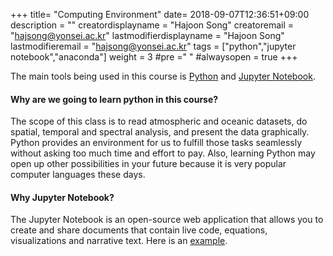 +++
title= "Computing Environment"
date= 2018-09-07T12:36:51+09:00
description = ""
creatordisplayname = "Hajoon Song"
creatoremail = "hajsong@yonsei.ac.kr"
lastmodifierdisplayname = "Hajoon Song"
lastmodifieremail = "hajsong@yonsei.ac.kr"
tags = ["python","jupyter notebook","anaconda"]
weight = 3
#pre ="<i class='fa fa-edit' ></i> "
#alwaysopen = true
+++

The main tools being used in this course is [Python](https://www.python.org) and [Jupyter Notebook](https://jupyter.org).

#### Why are we going to learn python in this course?
The scope of this class is to read atmospheric and oceanic datasets, do spatial, temporal and spectral analysis, and present the data graphically.
Python provides an environment for us to fulfill those tasks seamlessly without asking too much time and effort to pay.
Also, learning Python may open up other possibilities in your future because it is very popular computer languages these days.

#### Why Jupyter Notebook?
The Jupyter Notebook is an open-source web application that allows you to create and share documents that contain live code, equations, visualizations and narrative text.
Here is an [example](https://atm4110-hajsong.notebooks.azure.com/j/notebooks/Jupyter_notebook_intro.ipynb).
